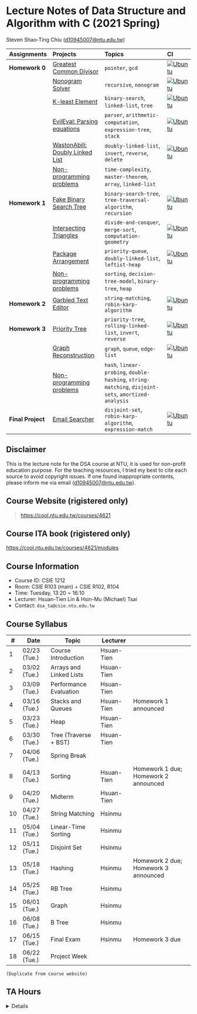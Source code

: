 # Lecture Notes of Data Structure and Algorithm with C (2021 Spring)

Steven Shao-Ting Chiu  (d10945007@ntu.edu.tw)


| Assignments | Projects | Topics |CI|
| :--- | :--- | :--- |:---|
|**Homework 0**| [Greatest Common Divisor](https://github.com/stevengogogo/GreatestCommonDivisor) | `pointer`, `gcd` |[![Ubuntu](https://github.com/stevengogogo/GreatestCommonDivisor/actions/workflows/ci.yml/badge.svg)](https://github.com/stevengogogo/GreatestCommonDivisor/actions/workflows/ci.yml)|
|  | [Nonogram Solver](https://github.com/stevengogogo/NonogramSolver) | `recursive`, `nonogram` |[![Ubuntu](https://github.com/stevengogogo/NonogramSolver/actions/workflows/ci.yml/badge.svg)](https://github.com/stevengogogo/NonogramSolver/actions/workflows/ci.yml)|
|  | [K-least Element](https://github.com/stevengogogo/DSA-KLeastElement) | `binary-search`, `linked-list`, `tree` |[![Ubuntu](https://github.com/stevengogogo/DSA-KLeastElement/actions/workflows/ci.yml/badge.svg)](https://github.com/stevengogogo/DSA-KLeastElement/actions/workflows/ci.yml)|
|  | [EvilEval: Parsing equations](https://github.com/stevengogogo/DSA-EvilEval) | `parser`, `arithmetic-computation`, `expression-tree`, `stack` |[![Ubuntu](https://github.com/stevengogogo/DSA-EvilEval/actions/workflows/ci.yml/badge.svg)](https://github.com/stevengogogo/DSA-EvilEval/actions/workflows/ci.yml)|
|  | [WastonAbili: Doubly Linked List](https://github.com/stevengogogo/DSA-WastonAbili) | `doubly-linked-list`, `invert`, `reverse`, `delete` |[![Ubuntu](https://github.com/stevengogogo/DSA-WastonAbili/actions/workflows/ci.yml/badge.svg)](https://github.com/stevengogogo/DSA-WastonAbili/actions/workflows/ci.yml)|
|  | [Non-programming problems](https://hackmd.io/p1bIKDGDSfKEOnCntsm6MA/badge) | `time-complexity`, `master-theorem`, `array`, `linked-list` ||
|**Homework 1**| [Fake Binary Search Tree](https://github.com/stevengogogo/DSA_FakeBinarySearchTree/) | `binary-search-tree`, `tree-traversal-algorithm`, `recursion` |[![Ubuntu](https://github.com/stevengogogo/DSA_FakeBinarySearchTree/actions/workflows/ci.yml/badge.svg)](https://github.com/stevengogogo/DSA_FakeBinarySearchTree/actions/workflows/ci.yml)|
|  | [Intersecting Triangles](https://github.com/stevengogogo/DSA_IntersectingTriangles/) | `divide-and-conquer`, `merge-sort`, `computation-geometry` |[![Ubuntu](https://github.com/stevengogogo/DSA_IntersectingTriangles/actions/workflows/ci.yml/badge.svg)](https://github.com/stevengogogo/DSA_IntersectingTriangles/actions/workflows/ci.yml)|
|  | [Package Arrangement](https://github.com/stevengogogo/DSA_PackageArrangement/) | `priority-queue`, `doubly-linked-list`, `leftist-heap` |[![Ubuntu](https://github.com/stevengogogo/DSA_PackageArrangement/actions/workflows/ci.yml/badge.svg)](https://github.com/stevengogogo/DSA_PackageArrangement/actions/workflows/ci.yml)|
|  | [Non-programming problems](https://hackmd.io/p1bIKDGDSfKEOnCntsm6MA/badge) | `sorting`, `decision-tree-model`, `binary-tree`, `heap` ||
|**Homework 2**| [Garbled Text Editor](https://github.com/stevengogogo/DSA_GarbledTextFilter) | `string-matching`, `robin-karp-algorithm` |[![Ubuntu](https://github.com/stevengogogo/GreatestCommonDivisor/actions/workflows/ci.yml/badge.svg)](https://github.com/stevengogogo/GreatestCommonDivisor/actions/workflows/ci.yml)|
|**Homework 3**| [Priority Tree](https://github.com/stevengogogo/DSA_PriorityTree) | `priority-tree`, `rolling-linked-list`, `invert`, `reverse` |[![Ubuntu](https://github.com/stevengogogo/DSA_PriorityTree/actions/workflows/ci.yml/badge.svg)](https://github.com/stevengogogo/DSA_PriorityTree/actions/workflows/ci.yml)|
|  | [Graph Reconstruction](https://github.com/stevengogogo/DSA_GraphReconstruction) | `graph`, `queue`, `edge-list` |[![Ubuntu](https://github.com/stevengogogo/DSA_GraphReconstruction/actions/workflows/ci.yml/badge.svg)](https://github.com/stevengogogo/DSA_GraphReconstruction/actions/workflows/ci.yml)|
|  | [Non-programming problems](https://hackmd.io/p1bIKDGDSfKEOnCntsm6MA/badge)| `hash`, `linear-probing`, `double-hashing`, `string-matching`, `disjoint-sets`, `amortized-analysis` ||
|**Final Project**| [Email Searcher](https://github.com/stevengogogo/DSA_EmailSearcher/tree/main) | `disjoint-set`, `robin-karp-algorithm`, `expression-match` |[![Ubuntu](https://github.com/stevengogogo/DSA_EmailSearcher/actions/workflows/ci.yml/badge.svg)](https://github.com/stevengogogo/DSA_EmailSearcher/actions/workflows/ci.yml)|


## Disclaimer

This is the lecture note for the DSA course at NTU, it is used for non-profit education purpose. For the teaching resources, I tried my best to cite each source to avoid copyright issues. If one found inappropriate contents, please inform me via email (d10945007@ntu.edu.tw). 

## Course Website (rigistered only)

>  https://cool.ntu.edu.tw/courses/4621

## Course ITA book (rigistered only)
https://cool.ntu.edu.tw/courses/4621/modules


## Course Information

- Course ID: CSIE 1212
- Room: CSIE R103 (main) + CSIE R102, R104
- Time: Tuesday, 13:20 ~ 16:10
- Lecturer: Hsuan-Tien Lin & Hsin-Mu (Michael) Tsai 
- Contact: `dsa_ta@csie.ntu.edu.tw`


## Course Syllabus

|#|Date|Topic|Lecturer||
|--- |--- |--- |--- |--- |
|1|02/23 (Tue.)|Course Introduction|Hsuan-Tien||
|2|03/02 (Tue.)|Arrays and Linked Lists|Hsuan-Tien||
|3|03/09 (Tue.)|Performance Evaluation|Hsuan-Tien||
|4|03/16 (Tue.)|Stacks and Queues|Hsuan-Tien|Homework 1 announced|
|5|03/23 (Tue.)|Heap|Hsuan-Tien||
|6|03/30 (Tue.)|Tree (Traverse + BST)|Hsuan-Tien||
|7|04/06 (Tue.)|Spring Break|||
|8|04/13 (Tue.)|Sorting|Hsuan-Tien|Homework 1 due; Homework 2 announced|
|9|04/20 (Tue.)|Midterm|Hsuan-Tien||
|10|04/27 (Tue.)|String Matching|Hsinmu||
|11|05/04 (Tue.)|Linear-Time Sorting|Hsinmu||
|12|05/11 (Tue.)|Disjoint Set|Hsinmu||
|13|05/18 (Tue.)|Hashing|Hsinmu|Homework 2 due; Homework 3 announced|
|14|05/25 (Tue.)|RB Tree|Hsinmu||
|15|06/01 (Tue.)|Graph|Hsinmu||
|16|06/08 (Tue.)|B Tree|Hsinmu||
|17|06/15 (Tue.)|Final Exam|Hsinmu|Homework 3 due|
|18|06/22 (Tue.)|Project Week|||

`(Duplicate from course website)`


## TA Hours

<details>

|TA Hour / Location|Notes|
|--- |--- |
|Mon. 08:00 ~ 09:00 @ *德田館 B1||
|Mon. 09:00 ~ 10:00 @ 德田館 B1||
|Mon. 14:00 ~ 15:00 @ 德田館 B1||
|Mon. 14:20 ~ 15:10 @ R217||
|Mon. 16:30 ~ 17:30 @ 德田館 B1|**English TA Hour|
|Mon. 16:30 ~ 17:30 @ 德田館 B1||
|Mon. 16:30 ~ 17:30 @ 德田館 B1||
|Tue. 10:30 ~ 11:30 @ Lab 536||
|Tue. 10:30 ~ 11:30 @ Lab 536||
|Tue. 14:15 ~ 15:15 @ 德田館 B1||
|Wed. 09:00 ~ 10:00 @ Lab 536|**English TA Hour|
|Wed. 10:30 ~ 11:30 @ 德田館 B1||
|Wed. 13:00 ~ 14:00 @ 德田館 B1||
|Wed. 14:20 ~ 15:20 @ 德田館 B1||
|Wed. 19:00 ~ 20:00 @ 德田館 B1||
|Wed. 19:00 ~ 20:00 @ 德田館 B1||
|Wed. 19:00 ~ 20:00 @ 德田館 B1||
|Thu. 09:00 ~ 10:00 @ 德田館 B1||
|Thu. 10:30 ~ 11:30 @ 德田館 B1||
|Thu. 11:00 ~ 12:00 @ 德田館 B1||
|Thu. 14:30 ~ 15:30 @ 德田館 B1||
|Fri. 13:00 ~ 14:00 @ 德田館 B1||
|Fri. 13:00 ~ 14:00 @ 德田館 B1||
|Fri. 13:00 ~ 14:00 @ 德田館 B1||

`(Duplicate from course website)`

</details>

